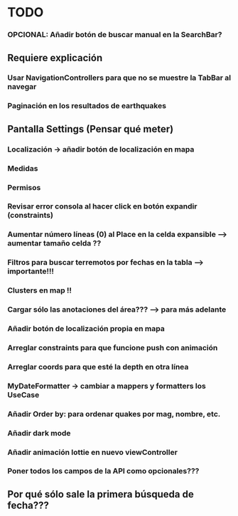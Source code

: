 
# TODO

### OPCIONAL: Añadir botón de buscar manual en la SearchBar?

## Requiere explicación
### Usar NavigationControllers para que no se muestre la TabBar al navegar
### Paginación en los resultados de earthquakes

## Pantalla Settings (Pensar qué meter)
### Localización -> añadir botón de localización en mapa
### Medidas
### Permisos

### Revisar error consola al hacer click en botón expandir (constraints)
### Aumentar número líneas (0) al Place en la celda expansible --> aumentar tamaño celda ??

### Filtros para buscar terremotos por fechas en la tabla --> importante!!!
### Clusters en map !!
### Cargar sólo las anotaciones del área??? --> para más adelante
### Añadir botón de localización propia en mapa

### Arreglar constraints para que funcione push con animación
### Arreglar coords para que esté la depth en otra línea
### MyDateFormatter -> cambiar a mappers y formatters los UseCase
### Añadir Order by: para ordenar quakes por mag, nombre, etc.
### Añadir dark mode
### Añadir animación lottie en nuevo viewController
### Poner todos los campos de la API como opcionales???

## Por qué sólo sale la primera búsqueda de fecha???
